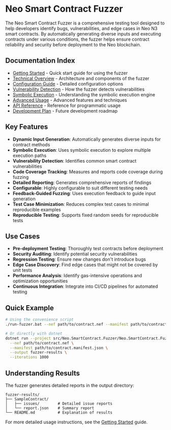 # Neo Smart Contract Fuzzer

The Neo Smart Contract Fuzzer is a comprehensive testing tool designed to help developers identify bugs, vulnerabilities, and edge cases in Neo N3 smart contracts. By automatically generating diverse inputs and executing contracts under various conditions, the fuzzer helps ensure contract reliability and security before deployment to the Neo blockchain.

## Documentation Index

- [Getting Started](./getting-started.md) - Quick start guide for using the fuzzer
- [Technical Overview](./technical-overview.md) - Architecture and components of the fuzzer
- [Configuration Guide](./configuration-guide.md) - Detailed configuration options
- [Vulnerability Detection](./vulnerability-detection.md) - How the fuzzer detects vulnerabilities
- [Symbolic Execution](./symbolic-execution.md) - Understanding the symbolic execution engine
- [Advanced Usage](./advanced-usage.md) - Advanced features and techniques
- [API Reference](./api-reference.md) - Reference for programmatic usage
- [Development Plan](./development-plan.md) - Future development roadmap

## Key Features

- **Dynamic Input Generation**: Automatically generates diverse inputs for contract methods
- **Symbolic Execution**: Uses symbolic execution to explore multiple execution paths
- **Vulnerability Detection**: Identifies common smart contract vulnerabilities
- **Code Coverage Tracking**: Measures and reports code coverage during fuzzing
- **Detailed Reporting**: Generates comprehensive reports of findings
- **Configurable**: Highly configurable to suit different testing needs
- **Feedback-Guided Fuzzing**: Uses execution feedback to guide input generation
- **Test Case Minimization**: Reduces complex test cases to minimal reproducible examples
- **Reproducible Testing**: Supports fixed random seeds for reproducible tests

## Use Cases

- **Pre-deployment Testing**: Thoroughly test contracts before deployment
- **Security Auditing**: Identify potential security vulnerabilities
- **Regression Testing**: Ensure new changes don't introduce bugs
- **Edge Case Discovery**: Find edge cases that might not be covered by unit tests
- **Performance Analysis**: Identify gas-intensive operations and optimization opportunities
- **Continuous Integration**: Integrate into CI/CD pipelines for automated testing

## Quick Example

```bash
# Using the convenience script
./run-fuzzer.bat --nef path/to/contract.nef --manifest path/to/contract.manifest.json

# Or directly with dotnet
dotnet run --project src/Neo.SmartContract.Fuzzer/Neo.SmartContract.Fuzzer.csproj \
  --nef path/to/contract.nef \
  --manifest path/to/contract.manifest.json \
  --output fuzzer-results \
  --iterations 1000
```

## Understanding Results

The fuzzer generates detailed reports in the output directory:

```
fuzzer-results/
├── SampleContract/
│   ├── issues/        # Detailed issue reports
│   └── report.json    # Summary report
└── README.md          # Explanation of results
```

For more detailed usage instructions, see the [Getting Started](./getting-started.md) guide.
